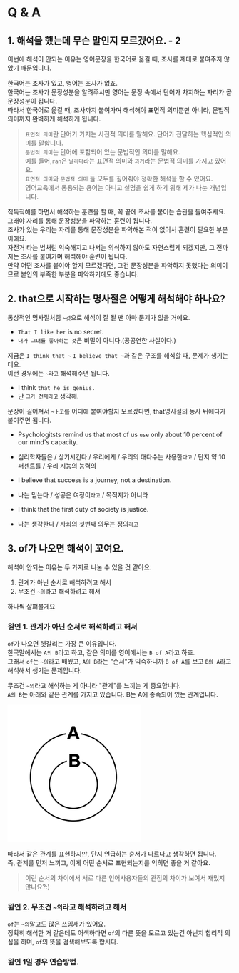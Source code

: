 # Q & A
## 1. 해석을 했는데 무슨 말인지 모르겠어요. - 2
이번에 해석이 안되는 이유는 영어문장을 한국어로 옮길 때, 조사를 제대로 붙여주지 않았기 때문입니다.<br>

한국어는 조사가 있고, 영어는 조사가 없죠.<br>
한국어는 조사가 문장성분을 알려주시만 영어는 문장 속에서 단어가 차지하는 자리가 곧 문장성분이 됩니다.<br>
따라서 한국어로 옮길 때, 조사까지 붙여가며 해석해야 표면적 의미뿐만 아니라, 문법적 의미까지 완벽하게 해석하게 됩니다.<br>

>`표면적 의미`란 단어가 가지는 사전적 의미를 말해요. 단어가 전달하는 핵심적인 의미를 말합니다.<br>
>`문법적 의미`는 단어에 포함되어 있는 문법적인 의미를 말해요.<br>
> 예를 들어,`ran`은 `달리다`라는 표면적 의미와 `과거`라는 문법적 의미를 가지고 있어요.<br>
> `표면적 의미`와 `문법적 의미` 둘 모두를 짚어줘야 정확한 해석을 할 수 있어요.<br>
> 영어교육에서 통용되는 용어는 아니고 설명을 쉽게 하기 위해 제가 나눈 개념입니다.

직독직해를 하면서 해석하는 훈련을 할 때, 꼭 끝에 조사를 붙이는 습관을 들여주세요.<br>
그래야 자리를 통해 문장성분을 파악하는 훈련이 됩니다.<br>
조사가 있는 우리는 자리를 통해 문장성분을 파악해본 적이 없어서 훈련이 필요한 부분이에요.<br>
자전거 타는 법처럼 익숙해지고 나서는 의식하지 않아도 자연스럽게 되겠지만, 그 전까지는 조사를 붙여가며 해석해야 훈련이 됩니다.<br>
만약 어떤 조사를 붙여야 할지 모르겠다면, 그건 문장성분을 파악하지 못했다는 의미이므로 본인의 부족한 부분을 파악하기에도 좋습니다.
## 2. that으로 시작하는 명사절은 어떻게 해석해야 하나요?
통상적인 명사절처럼 `~것`으로 해석이 잘 될 땐 아마 문제가 없을 거에요.<br>
- `That I like her` is no secret.
- `내가 그녀를 좋아하는 것`은 비밀이 아니다.(공공연한 사실이다.)

지금은 `I think that ~` `I believe that ~`과 같은 구조를 해석할 때, 문제가 생기는데요.<br>
이런 경우에는 `~라고` 해석해주면 됩니다.
- I think `that he is genius.`
- 난 `그가 천재라고` 생각해.

문장이 길어져서 `~ㅏ고`를 어디에 붙여야할지 모르겠다면, that명사절의 동사 뒤에다가 붙여주면 됩니다.
- Psychologitsts remind us that most of us `use` only about 10 percent of our mind's capacity.
- 심리학자들은 / 상기시킨다 / 우리에게 / 우리의 대다수는 사용한`다고` / 단지 약 10 퍼센트를 / 우리 지능의 능력의 

- I believe that success is a journey, not a destination.
- 나는 믿는다 / 성공은 여정이`라고` / 목적지가 아니라

- I think that the first duty of society is justice.
- 나는 생각한다 / 사회의 첫번째 의무는 정의`라고`

## 3. of가 나오면 해석이 꼬여요.
해석이 안되는 이유는 두 가지로 나눌 수 있을 것 같아요.<br>
1. 관계가 아닌 순서로 해석하려고 해서
1. 무조건 `~의`라고 해석하려고 해서

하나씩 살펴볼게요
### 원인 1. 관계가 아닌 순서로 해석하려고 해서
`of`가 나오면 헷갈리는 가장 큰 이유입니다.<br>
한국말에서는 `A의 B`라고 하고, 같은 의미를 영어에서는 `B of A`라고 하죠.<br>
그래서 `of`는 `~의`라고 배웠고, `A의 B`라는 "순서"가 익숙하니까 `B of A`를 보고 `B의 A`라고 해석해서 생기는 문제입니다.<br>

무조건 `~의`라고 해석하는 게 아니라 "관계"를 느끼는 게 중요합니다.<br>
`A의 B`는 아래와 같은 관계를 가지고 있습니다. B는 A에 종속되어 있는 관계입니다.<br>
<p align = "left">
<img src="./img/AofB.png" width="300"><br/>
</p>
따라서 같은 관계를 표현하지만, 단지 언급하는 순서가 다르다고 생각하면 됩니다.<br>
즉, 관계를 먼저 느끼고, 이게 어떤 순서로 포현되는지를 익히면 좋을 거 같아요.<br>

> 이런 순서의 차이에서 서로 다른 언어사용자들의 관점의 차이가 보여서 재밌지 않나요?:)

### 원인 2. 무조건 `~의`라고 해석하려고 해서
`of`는 `~의`말고도 많은 쓰임새가 있어요.<br>
정확히 해석한 거 같은데도 어색하다면 `of`의 다른 뜻을 모르고 있는건 아닌지
합리적 의심을 하며, `of`의 뜻을 검색해보도록 합시다.<br>

### 원인 1일 경우 연습방법.

